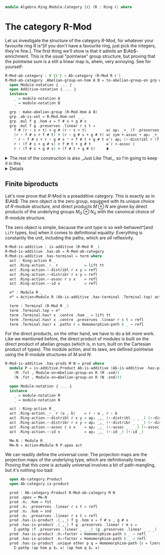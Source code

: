 <!--
```agda
open import Algebra.Ring.Module.Notation
open import Algebra.Ring.Module.Action
open import Algebra.Group.Notation
open import Algebra.Ring.Module
open import Algebra.Group.Ab
open import Algebra.Group
open import Algebra.Ring

open import Cat.Displayed.Univalence.Thin
open import Cat.Abelian.Instances.Ab
open import Cat.Diagram.Terminal
open import Cat.Abelian.Base
open import Cat.Prelude hiding (_+_ ; _*_)
```
-->

```agda
module Algebra.Ring.Module.Category {ℓ} (R : Ring ℓ) where
```

<!--
```agda
private module R = Ring-on (R .snd)
open Ab-category hiding (_+_ ; Terminal)
open is-additive hiding (_+_ ; Terminal)
open make-abelian-group
open Total-hom
```
-->

# The category R-Mod

Let us investigate the structure of the category $R$-Mod, for whatever
your favourite ring $R$ is^[if you don't have a favourite ring, just
pick the integers, they're fine.]. The first thing we'll show is that it
admits an $\Ab$-enrichment. This is the usual "pointwise" group
structure, but proving that the pointwise sum is a still a linear map
is, ahem, very annoying. See for yourself:

```agda
R-Mod-ab-category : ∀ {ℓ′} → Ab-category (R-Mod R ℓ′)
R-Mod-ab-category .Abelian-group-on-hom A B = to-abelian-group-on grp where
  open Module-notation ⦃ ... ⦄
  open Additive-notation ⦃ ... ⦄
  instance
    _ = module-notation A
    _ = module-notation B

  grp : make-abelian-group (R-Mod.Hom A B)
  grp .ab-is-set = R-Mod.Hom-set _ _
  grp .mul f g .hom x = f # x + g # x
  grp .mul f g .preserves .linear r s t =
    f # (r ⋆ s + t) + g # (r ⋆ s + t)         ≡⟨ ap₂ _+_ (f .preserves .linear r s t) (g .preserves .linear r s t) ⟩
    (r ⋆ f # s + f # t) + (r ⋆ g # s + g # t) ≡⟨ sym +-assoc ∙ ap₂ _+_ refl (+-assoc ∙ ap₂ _+_ (+-comm _ _) refl ∙ sym +-assoc) ∙ +-assoc ∙ +-assoc ⟩
    ⌜ r ⋆ f # s + r ⋆ g # s ⌝ + f # t + g # t ≡˘⟨ ap¡ (⋆-distribl r (f # s) (g # s)) ⟩
    r ⋆ (f # s + g # s) + f # t + g # t       ≡˘⟨ +-assoc ⟩
    r ⋆ (f # s + g # s) + (f # t + g # t)     ∎
```

<details>
<summary>The rest of the construction is also _Just Like That_, so I'm
going to keep it in this `<details>`{.html} element out of
decency.</summary>
```agda
  grp .inv f .hom x = - f # x
  grp .inv f .preserves .linear r s t =
    - f # (r ⋆ s + t)         ≡⟨ ap -_ (f .preserves .linear r s t) ⟩
    - (r ⋆ f # s + f # t)     ≡⟨ neg-comm ∙ +-comm _ _ ⟩
    - (r ⋆ f # s) + - (f # t) ≡⟨ ap₂ _+_ (sym (Module-on.⋆-negr (B .snd))) refl ⟩
    r ⋆ - f # s + - f # t     ∎
  grp .1g .hom x = 0g
  grp .1g .preserves .linear r s t = sym (+-idr ∙ Module-on.⋆-idr (B .snd))
  grp .idl f = Homomorphism-path λ x → +-idl
  grp .assoc f g h = Homomorphism-path λ x → +-assoc
  grp .invl f = Homomorphism-path λ x → +-invl
  grp .comm f g = Homomorphism-path λ x → +-comm _ _
R-Mod-ab-category .∘-linear-l f g h = Homomorphism-path λ x → refl
R-Mod-ab-category .∘-linear-r {B = B} {C} f g h = Homomorphism-path λ x → sym (is-linear-map.pres-+ (f .preserves) _ _)
```
</details>

## Finite biproducts

Let's now prove that $R$-Mod is a preadditive category. This is exactly
as in $\Ab$: The zero object is the zero group, equipped with its unique
choice of $R$-module structure, and direct products $M \oplus N$ are
given by direct products of the underlying groups $M_G \oplus N_G$ with
the canonical choice of $R$-module structure.

The zero object is simple, because the unit type is so well-behaved^[and
`Lift` types, too] when it comes to definitional equality: Everything is
constantly the unit, including the paths, which are _all_ reflexivity.

```agda
R-Mod-is-additive : is-additive (R-Mod R _)
R-Mod-is-additive .has-ab = R-Mod-ab-category
R-Mod-is-additive .has-terminal = term where
  act : Ring-action R _
  act .Ring-action._⋆_ r _          = lift tt
  act .Ring-action.⋆-distribl r x y = refl
  act .Ring-action.⋆-distribr r x y = refl
  act .Ring-action.⋆-assoc r s x    = refl
  act .Ring-action.⋆-id x           = refl

  ∅ᴹ : Module R _
  ∅ᴹ = Action→Module R (Ab-is-additive .has-terminal .Terminal.top) act

  term : Terminal (R-Mod R _)
  term .Terminal.top = ∅ᴹ
  term .Terminal.has⊤ x .centre .hom _ = lift tt
  term .Terminal.has⊤ x .centre .preserves .linear r s t = refl
  term .Terminal.has⊤ x .paths r = Homomorphism-path λ _ → refl
```

For the direct products, on the other hand, we have to do a bit more
work. Like we mentioned before, the direct product of modules is built
on the direct product of abelian groups (which is, in turn, built on the
Cartesian product of types). The module action, and its laws, are
defined pointwise using the $R$-module structures of $M$ and $N$:

```agda
R-Mod-is-additive .has-prods M N = prod where
  module P = is-additive.Product Ab-is-additive (Ab-is-additive .has-prods
    (M .fst , Module-on→Abelian-group-on R (M .snd))
    (N .fst , Module-on→Abelian-group-on R (N .snd)))

  open Module-notation ⦃ ... ⦄
  instance
    _ = module-notation M
    _ = module-notation N

  act : Ring-action R _
  act .Ring-action._⋆_ r (a , b)    = r ⋆ a , r ⋆ b
  act .Ring-action.⋆-distribl r x y = ap₂ _,_ (⋆-distribl _ _ _) (⋆-distribl _ _ _)
  act .Ring-action.⋆-distribr r x y = ap₂ _,_ (⋆-distribr _ _ _) (⋆-distribr _ _ _)
  act .Ring-action.⋆-assoc r s x    = ap₂ _,_ (⋆-assoc _ _ _) (⋆-assoc _ _ _)
  act .Ring-action.⋆-id x           = ap₂ _,_ (⋆-id _) (⋆-id _)

  M⊕ᵣN : Module R _
  M⊕ᵣN = Action→Module R P.apex act
```

We can readily define the universal cone: The projection maps are the
projection maps of the underlying type, which are definitionally linear.
Proving that this cone is actually universal involves a bit of
path-mangling, but it's nothing _too_ bad:

```agda
  open Ab-category.Product
  open Ab-category.is-product

  prod : Ab-category.Product R-Mod-ab-category M N
  prod .apex = M⊕ᵣN
  prod .π₁ .hom = fst
  prod .π₁ .preserves .linear r s t = refl
  prod .π₂ .hom = snd
  prod .π₂ .preserves .linear r s t = refl
  prod .has-is-product .⟨_,_⟩ f g .hom x = f # x , g # x
  prod .has-is-product .⟨_,_⟩ f g .preserves .linear r m s =
    Σ-pathp (f .preserves .linear _ _ _) (g .preserves .linear _ _ _)
  prod .has-is-product .π₁∘factor = Homomorphism-path λ _ → refl
  prod .has-is-product .π₂∘factor = Homomorphism-path λ _ → refl
  prod .has-is-product .unique other p q = Homomorphism-path {ℓ = lzero} λ x →
    Σ-pathp (ap hom p $ₚ x) (ap hom q $ₚ x)
```

<!-- TODO [Amy 2022-09-15]
Define kernels, cokernels, and show that ker (coker f) ≃ coker (ker f).
-->
